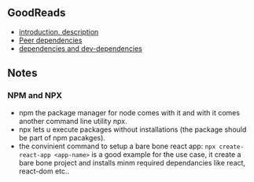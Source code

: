 ## GoodReads

* [introduction, description](https://www.youtube.com/watch?v=yEHCfRWz-EI)
* [Peer dependencies](https://indepth.dev/posts/1187/npm-peer-dependencies)
* [dependencies and dev-dependencies](https://withblue.ink/2020/06/07/is-this-a-dependency-or-devdependency.html)

## Notes

### NPM and NPX
* npm the package manager for node comes with it and with it comes another command line utility npx.
* npx lets u execute packages without installations (the package should be part of npm pacakges).
* the convinient command to setup a bare bone react app: `npx create-react-app <app-name>` is a good example for the use case, it create a bare bone project and installs minm required dependancies like react, react-dom etc..
